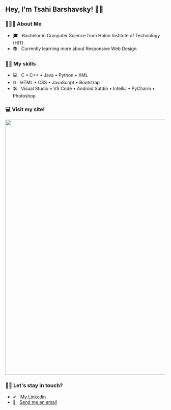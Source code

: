 <h2>Hey, I'm Tsahi Barshavsky! 👋🏼</h2>

<h3> 👨🏻‍💻 About Me </h3>

- 🎓 &nbsp; Bachelor in Computer Science from Holon Institute of Technology (HIT).
- 📚 &nbsp; Currently learning more about Responsive Web Design.

<h3>💪🏼 My skills</h3>

- 💻 &nbsp; C • C++ • Java • Python • XML
- 🌐 &nbsp; HTML • CSS • JavaScript • Bootstrap
- 🛠 &nbsp; Visual Studio • VS Code • Android Sutdio • IntelliJ • PyCharm • Photoshop

<h3>💻 Visit my site! </h3>
<p align="center">
<a href="https://tsahibarshevsky.github.io/Tsahis-Website/" target="_blank"><img align="center" src="https://github.com/tsahiBarshevsky/Tsahis-Website/blob/master/Images/quick-look.PNG" width="800"></a>
</p>

<h3> 🤝🏻 Let's stay in touch? </h3>

- ✔ &nbsp; <a href="https://www.linkedin.com/in/tsahi-barshavsky-frontend-developer/">My Linkedin</a>
- 📧 &nbsp; <a href="mailto:tsahi.13@gmail.com">Send me an email</a>




<!--
**tsahiBarshevsky/tsahiBarshevsky** is a ✨ _special_ ✨ repository because its `README.md` (this file) appears on your GitHub profile.

Here are some ideas to get you started:

- 🔭 I’m currently working on ...
- 🌱 I’m currently learning ...
- 👯 I’m looking to collaborate on ...
- 🤔 I’m looking for help with ...
- 💬 Ask me about ...
- 📫 How to reach me: ...
- 😄 Pronouns: ...
- ⚡ Fun fact: ...
-->
